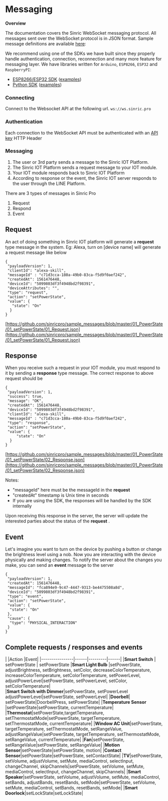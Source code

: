 
# Messaging 

**Overview**

The documentation covers the Sinric WebSocket messaging protocol. All messages sent over the WebSocket protocol is in JSON format. Sample message definitions are available [here](https://github.com/sinricpro/sample_messages):

We recommend using one of the SDKs we have built since they properly handle authentication, connection, reconnection and many more feature for messaging layer. We have libraries written for `Arduino`, `ESP8266`, `ESP32` and `RaspberryPI`:

-   [ESP8266/ESP32 SDK]([[https://github.com/sinricpro/SinricPro](https://github.com/sinricpro/SinricPro)]([https://github.com/sinricpro/SinricPro/tree/master/examples](https://github.com/sinricpro/SinricPro/tree/master/examples)))  ([examples]([https://github.com/sinricpro/Python-Examples](https://github.com/sinricpro/Python-Examples)))
-   [Python SDK]([https://github.com/sinricpro/Python-SDK](https://github.com/sinricpro/Python-SDK))  ([examples]([https://github.com/sinricpro/Python-Examples](https://github.com/sinricpro/Python-Examples)))

### Connecting
Connect to the Websocket API at the following url.
`ws://ws.sinric.pro`


### Authentication
Each connection to the WebSocket API must be authenticated with an  [API key](/api-access) HTTP Header

### Messaging

1.  The user or 3rd party sends a message to the Sinric IOT Platform.
2.  The Sinric IOT Platform sends a request message to your IOT module.
3. Your IOT module responds back to Sinric IOT Platform 
4.  According to response or the event, the Sinric IOT server responds to the user through the LINE Platform.

There are 3 types of messages in Sinric Pro

 1. Request
 2. Respond
 3. Event

## Request
An act of doing something in Sinric IOT platform will generate a **request** type message in the system. Eg: Alexa, turn on [device name] will generate a request message like below  
```
{
 "payloadVersion": 1,
 "clientId": "alexa-skill",
 "messageId" : "c71d3cca-180a-49b0-83ca-f5d9f0aef242",
 "createdAt": 1561476448,
 "deviceId": "5099803df3f4948bd2f98391",
 "deviceAttributes": "",
 "type": "request",
 "action": "setPowerState",
 "value": {
   "state": "On"
  }
}
```
[https://github.com/sinricpro/sample_messages/blob/master/01_PowerState/01_setPowerState/01_Request.json](https://github.com/sinricpro/sample_messages/blob/master/01_PowerState/01_setPowerState/01_Request.json)

## Response
 When you receive such a request in your IOT module, you must respond to it by sending a **response** type message. The correct response to above request should be
```
{
 "payloadVersion": 1,
 "success": true,
 "message": "OK",
 "createdAt": 1561476448,
 "deviceId": "5099803df3f4948bd2f98391",
 "clientId": "alexa-skill",
 "messageId" : "c71d3cca-180a-49b0-83ca-f5d9f0aef242",
 "type": "response",
 "action": "setPowerState",
 "value": {
     "state": "On"
  }
}
```
[https://github.com/sinricpro/sample_messages/blob/master/01_PowerState/01_setPowerState/02_Response.json](https://github.com/sinricpro/sample_messages/blob/master/01_PowerState/01_setPowerState/02_Response.json)

Notes:
* "messageId" here must be the messageId in the **request**
* "createdAt" timestamp is Unix time in seconds
* If you are using the SDK, the responses will be handled by the SDK internally

Upon receiving this response in the server, the server will update the interested parties about the status of the **request** .

## Event
Let's imagine you want to turn on the device by pushing a button or change the brightness level using a nob. Now you are interacting with the device physically and making changes. To notify the server about the changes you make, you can send an **event**  message to the server
``` 
{
 "payloadVersion": 1,
 "createdAt": 1561476448,
 "messageId": "fca894e9-9c47-4447-9313-be4475508a8d",
 "deviceId": "5099803df3f4948bd2f98391",
 "type": "event",
 "action": "setPowerState",
 "value": {
  "state": "On"
 },
 "cause": {
  "type": "PHYSICAL_INTERACTION"
 }
}
```

## Complete requests / responses and events

|                |Action |Event| 
|----------------|------|---------|------|
|**Smart Switch** | setPowerState | setPowerState 
|**Smart Light Bulb**  |setPowerState, adjustBrightness, setBrightness, setColor, decreaseColorTemperature, increaseColorTemperature, setColorTemperature, setPowerLevel, adjustPowerLevel|setPowerState, setPowerLevel, setColor, setColorTemperature|          
|**Smart Switch with Dimmer**|setPowerState, setPowerLevel adjustPowerLevel|setPowerState, setPowerLevel|
|**Doorbell**| setPowerState|DoorbellPress, setPowerState|
|**Temperature Sensor** |setPowerState|setPowerState, currentTemperature|
|**Thermostat**|setPowerState,targetTemperature, setThermostatMode|setPowerState, targetTemperature, setThermostatMode, currentTemperature|
|**Window AC Unit**|setPowerState, targetTemperature, setThermostatMode, setRangeValue, adjustRangeValue|setPowerState, targetTemperature, setThermostatMode, setRangeValue, currentTemperature|
|**Fan**|setPowerState, setRangeValue|setPowerState, setRangeValue|
|**Motion Sensor**|setPowerState|setPowerState, motion|
|**Contact Sensor**|setPowerState|setPowerState, setContactState|
|**TV**|setPowerState, setVolume, adjustVolume, setMute, mediaControl, selectInput, changeChannel, skipChannels|setPowerState, setVolume, setMute, mediaControl, selectInput, changeChannel, skipChannels|
|**Smart Speaker**|setPowerState, setVolume, adjustVolume, setMute, mediaControl, setBands, adjustBands, resetBands, setMode|setPowerState, setVolume, setMute, mediaControl, setBands, resetBands, setMode|
|**Smart Doorlock**|setLockState|setLockState| 

<!--stackedit_data:
eyJoaXN0b3J5IjpbLTgwNjAzMDc3MSwtNDYyNTMyNzUyLC02MT
I5ODY0OTldfQ==
-->